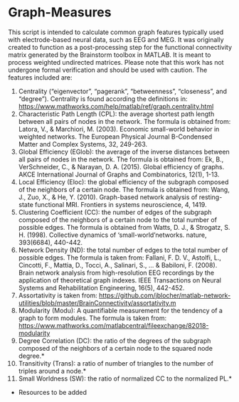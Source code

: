 # Graph-Measures
This script is intended to calculate common graph features typically used with electrode-based neural data, such as EEG and MEG. It was originally created to function as a post-processing step for the functional connectivity matrix generated by the Brainstorm toolbox in MATLAB. It is meant to process weighted undirected matrices. Please note that this work has not undergone formal verification and should be used with caution.
The features included are:
1)	Centrality (“eigenvector”, “pagerank”, “betweenness”, “closeness”, and “degree”). Centrality is found according the definitions in: https://www.mathworks.com/help/matlab/ref/graph.centrality.html
2)	Characteristic Path Length (CPL): the average shortest path length between all pairs of nodes in the network. The formula is obtained from: Latora, V., & Marchiori, M. (2003). Economic small-world behavior in weighted networks. The European Physical Journal B-Condensed Matter and Complex Systems, 32, 249-263.
3)	Global Efficiency (EGlob): the average of the inverse distances between all pairs of nodes in the network. The formula is obtained from: Ek, B., VerSchneider, C., & Narayan, D. A. (2015). Global efficiency of graphs. AKCE International Journal of Graphs and Combinatorics, 12(1), 1-13.
4)	Local Efficiency (Eloc): the global efficiency of the subgraph composed of the neighbors of a certain node. The formula is obtained from: Wang, J., Zuo, X., & He, Y. (2010). Graph-based network analysis of resting-state functional MRI. Frontiers in systems neuroscience, 4, 1419.
5)	Clustering Coefficient (CC): the number of edges of the subgraph composed of the neighbors of a certain node to the total number of possible edges. The formula is obtained from Watts, D. J., & Strogatz, S. H. (1998). Collective dynamics of ‘small-world’networks. nature, 393(6684), 440-442.
6)	Network Density (ND): the total number of edges to the total number of possible edges. The formula is taken from: Fallani, F. D. V., Astolfi, L., Cincotti, F., Mattia, D., Tocci, A., Salinari, S., ... & Babiloni, F. (2008). Brain network analysis from high-resolution EEG recordings by the application of theoretical graph indexes. IEEE Transactions on Neural Systems and Rehabilitation Engineering, 16(5), 442-452.
7)	Assortativity is taken from: https://github.com/jblocher/matlab-network-utilities/blob/master/BrainConnectivity/assortativity.m
8)	Modularity (Modu): A quantifiable measurement for the tendency of a graph to form modules. The formula is taken from: https://www.mathworks.com/matlabcentral/fileexchange/82018-modularity
9)	Degree Correlation (DC): the ratio of the degrees of the subgraph composed of the neighbors of a certain node to the squared node degree.*
10)	Transitivity (Trans): a ratio of number of triangles to the number of triples around a node.*
11)	Small Worldness (SW): the ratio of normalized CC to the normalized PL.*

* Resources to be added


